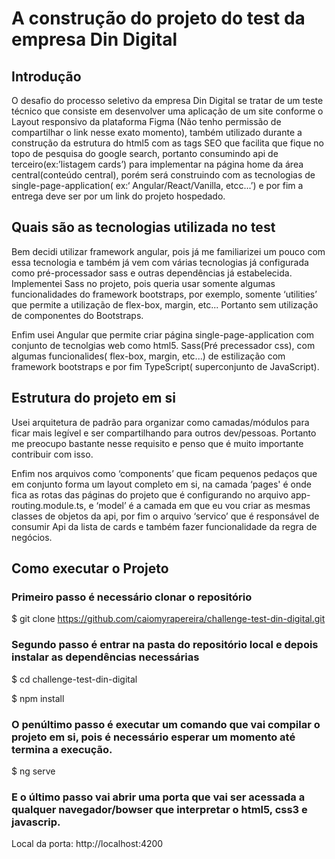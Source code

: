<h1>A construção do projeto do test da empresa Din Digital</h1> 

<h2>Introdução</h2>
<p>
O desafio do processo seletivo da empresa Din Digital se tratar de um teste técnico que consiste em desenvolver uma aplicação de um site conforme o Layout  responsivo da plataforma Figma (Não tenho permissão de compartilhar o link nesse exato momento), também utilizado durante a construção da estrutura do html5 com as tags SEO que facilita que fique no topo de pesquisa do google search, portanto consumindo api de terceiro(ex:’listagem cards’) para implementar na página home da área central(conteúdo central), porém será  construindo com as tecnologias de single-page-application( ex:‘ Angular/React/Vanilla, etcc...’) e por fim a entrega deve ser por um link do projeto hospedado. 
</p>

<h2>Quais são as tecnologias utilizada no test</h2>

<p>Bem decidi utilizar framework angular, pois já me familiarizei um pouco com essa tecnologia e também já vem com várias tecnologias já configurada como pré-processador sass e outras dependências já estabelecida. Implementei  Sass no projeto, pois queria usar somente algumas funcionalidades do framework bootstraps, por exemplo, somente ‘utilities’ que permite a utilização de flex-box, margin, etc... Portanto sem utilização de componentes do Bootstraps.</p>       

<p>Enfim usei Angular que permite criar página single-page-application com conjunto de  tecnolgias web como html5. Sass(Pré precessador css), com algumas funcionalides( flex-box, margin, etc...) de estilização com framework bootstraps  e por fim TypeScript( superconjunto de JavaScript).</p>

<h2>Estrutura do projeto em si</h2>

<p>Usei arquitetura de padrão para organizar como camadas/módulos para ficar mais legível e ser compartilhando para outros dev/pessoas. Portanto me preocupo bastante nesse requisito e penso que é muito importante contribuir com isso.</p>

<p>Enfim nos arquivos como ‘components’ que ficam pequenos pedaços que em conjunto forma um layout completo em si, na camada ‘pages' é onde fica as rotas das páginas do projeto que é configurando no arquivo app-routing.module.ts, e ‘model’ é a camada em que eu vou criar as mesmas classes de objetos  da api, por fim o arquivo ‘servico’ que é responsável de consumir Api da lista de cards e também fazer funcionalidade da regra de negócios.</p>

<h2>Como executar o Projeto </h2>

<h3>Primeiro passo é necessário clonar o repositório</h3>

$ git clone https://github.com/caiomyrapereira/challenge-test-din-digital.git 

<h3>Segundo passo é entrar na pasta do repositório local e depois instalar as dependências necessárias</h3>

$ cd challenge-test-din-digital  

$ npm install 

<h3>O penúltimo passo é executar um comando que vai compilar o projeto em si, pois é necessário esperar um momento até termina a execução.</h3>

$ ng serve 

<h3>E o último passo vai abrir uma porta que vai ser acessada a qualquer navegador/bowser que interpretar o html5, css3 e javascrip.</h3>

Local da porta: http://localhost:4200 
